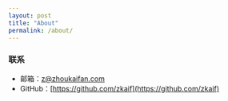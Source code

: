 ```yaml
---
layout: post
title: "About"
permalink: /about/
---
```


### 联系

+ 邮箱：[z@zhoukaifan.com](mailto:z@zhoukaifan.com)
+ GitHub：[https://github.com/zkaif](https://github.com/zkaif)


